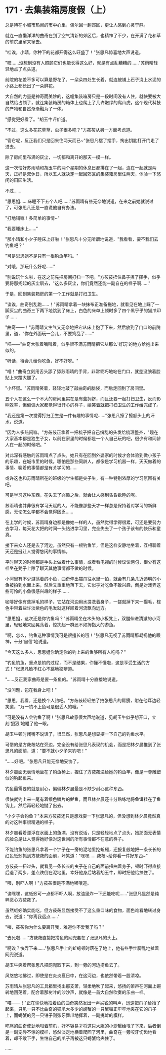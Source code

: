<link rel="stylesheet" href="../styles/text.css" />
<h1>171 · 去集装箱房度假（上）</h1>

总是待在小城市热闹的市中心里，偶尔回一趟郊区，更让人感到心灵宁静。

就连一直懒洋洋的曲奇在到了空气清新的郊区后，也精神了不少，在开满了花和草的前院里窜来窜去。

"哇诶，小晴，你种下的花都开得这么旺盛了！"张思凡惊喜地大声说道。

"嗯……没想到没有人照顾它们也能长得这么好，就是有点乱糟糟的……"苏雨晴轻轻地点了点头道。

前院的花差不多可以算是野花了，一朵朵四处生长着，就连被铺上石子浇上水泥的小路上都长出了一朵鲜花。

大自然的力量是神奇而美妙的，这幢集装箱房只是一段时间没有人住，就快要被大自然给占领了，就连集装箱房的箱体上也爬上了几许嫩绿的爬山虎，这个现代科技的产物和自然渐渐融为了一体。

"感觉更好看了。"胡玉牛评价道。

"不过，这么多花花草草，虫子很多吧？"方莜莜从另一方面考虑道。

"管它呢，反正我们只是回来住两天而已\~"张思凡摆了摆手，掏出钥匙打开门走了进去。

除了房间里布满的灰尘，一切都和离开的那天一模一样。

这一次恰好苏雨晴和胡玉牛的两个星期的休息日都排在了一起，连在一起就是两天，正好是双休日，所以五人就决定一起回郊区的集装箱房里住两天，体验一下悠闲的田园生活。

不过……

"思思姐……床睡不下五个人吧……"苏雨晴有些无奈地说道，在来之前她就说过了，可张思凡还是一直说他自有办法。

"打地铺嘛！多简单的事情\~"

"我要睡床上……"

"那小晴和小夕子睡床上好啦！"张思凡十分无所谓地说道，"我看看，要不我们去钓鱼吧？"

"可是思思姐不是只有一根钓鱼竿吗。"

"对哦，那玩什么好呢……"

"别说玩什么啦，在这之前先把房间打扫一下吧。"方莜莜捂住鼻子挥了挥手，似乎要将那扬起的灰尘扇去，"这么多灰尘，你们竟然还能一副自在的样子啊……"

于是，回到集装箱房的第一个工作就是打扫卫生。

"诶诶，曲奇别乱跑……！"苏雨晴拿着一块抹布正准备拖地，就看见在地上踩了一脚灰尘的曲奇三下两下地跳到了床上，白色的床单上顿时多了四个黑乎乎的猫爪印子……

"曲奇——！"苏雨晴又生气又无奈地把它从床上抱了下来，然后放到了门口的前院里，道，"你在外面玩一会儿，不要捣乱了……"

"喵——"曲奇大张着嘴叫着，似乎很不满苏雨晴把它从那么'好玩'的地方给抱出来似的。

"听话，待会儿给你吃鱼，好不好呀。"

"喵！"曲奇立刻用舌头舔了舔苏雨晴的手背，非常乖巧地站在门口，就差没腆着脸贴上来蹭大腿了。

"小坏蛋。"苏雨晴笑着，轻轻地敲了敲曲奇的脑袋，而后走回到了房间里。

五个人在这么一个不大的房间里实在是有些拥挤，而且还要一起打扫卫生，反而影响效率，但偏偏大家都觉得很开心的样子，嬉笑着就把打扫卫生的工作给完成了。

"我还是第一次觉得打扫卫生是一件有趣的事情呢……"张思凡擦了擦额头上的汗水，说道。

"因为人多热闹嘛。"方莜莜正拿着一把梳子把自己纷乱的头发给梳理整齐，"现在大家基本都是独生子女，以前在家里的时候都是一个人自己玩的吧，很少有和同龄人在一起的时候吧。"

对此深有感触的苏雨晴点了点头，她只有在回到外婆家的时候才会体验到做小孩子的乐趣，在城市里的时候，哪怕是那些同龄人，都像是学习机器一样，天天做着的事情、聊着的事情都是有关学习的……

或许这也和苏雨晴所在的班级的学生都是尖子生，有一种特别浓厚的学习氛围有关吧。

可是学习这种东西，在失去了兴趣之后，就会让人感到昏昏欲睡的呢。

苏雨晴也并非很有学习天赋的人，不能像那些天才一样总是保持着对学习的新鲜感，无论怎么学都不会觉得困乏……

在上学的时候，苏雨晴身边都是像她一样的人，虽然觉得学得很累，可还是要努力去学习，每天花大把的时间一头钻进学习里，完全失去了一个孩子该有的快乐和童真。

接下来众人还是去了河边，虽然只有一根钓鱼竿，但是这样安静地坐着，互相聊着天还是挺让人觉得悠闲的事情嘛。

平时聊天的时候都是手头上做着什么事情，或者看电视的时候议论两句，很少有这样坐在凳子上除了聊天其他事情都不做的时候。

小河里有不少游荡着的小鱼，曲奇伸出猫爪往水里一拍，就会有几条几近透明的小鱼被拍到水面上来，然后又重重地落下去，它似乎对吃鱼不敢兴趣，倒是对戏弄这些可怜的小鱼很感兴趣的样子……

咖啡好像有些掉毛的样子，它站在河边用水搓洗着身子，一搓就掉下来一撮毛，棕色中带着些许淡紫色的毛发就这样顺着河流飘向远方。

"思思姐，这次还是你钓鱼吗？"苏雨晴坐在木头的小板凳上，双腿伸进清澈的小河里，轻轻地来回晃荡着，惊扰起一群还不如拇指大的游鱼。

"啊，怎么，钓鱼这种事情我可是很擅长的哦！"张思凡无视了苏雨晴那凝视他的眼神，十分'自信'地说道。

"今天这么多人，思思姐你确定你的钓上来的鱼够所有人吃吗？"

"钓鱼钓鱼，重点是钓的过程，而不是结果，你懂不懂啦，这是享受生活的方式！"张思凡脸不红心不跳地狡辩道。

"……反正我家曲奇是要一条鱼的。"苏雨晴十分直接地说道。

"没问题，包在我身上吧！"

"思思，我看，还是换个人钓吧。"方莜莜轻轻拍了拍张思凡的肩膀，附在他耳边轻笑道，"万一钓不上鱼可是很丢人的哦。"

"可是没有人会钓鱼了啊！"张思凡故意很大声地说道，见胡玉牛似乎想开口，立刻'狠狠'地瞪了他一眼。

胡玉牛顿时闭嘴不说话了，很显然，张思凡是想显摆一下自己的钓鱼水平。

可惜的是方莜莜站在旁边，完全没有给张思凡表现的机会，而是把林夕晨推到了张思凡的面前，道："要不就小夕子来钓吧！"

"……好吧。"张思凡只能无奈地妥协了。

林夕晨面无表情地坐在了钓鱼椅上，捏住了方莜莜递给她的钓鱼竿，像是一尊雕塑似的钓起鱼来。

钓鱼最需要的就是耐心，偏偏林夕晨最是不缺少耐心这种东西。

很快就钓上来一尾有着银色鳞片的鲈鱼，而且林夕晨还十分熟练地将鱼饵挂在了鱼钩上，然后再轻轻地抛了出去。

"小夕子会钓鱼？"本来方莜莜还只是想戏耍一下张思凡的，但没想到林夕晨竟然真的对这种事很精通的样子。

林夕晨看着漂浮在水面上的鱼漂，没有说话，只是轻轻地点了点头，她那面无表情的脸总是让人觉得她好像对这世间的所有事情都不在意的样子。

不能钓鱼的张思凡拿着一个铲子在一旁的泥地里挖蚯蚓，还报复般地把一条长长的红色蚯蚓抓到方莜莜的面前，坏笑道："嘿嘿……莜莜\~给你看一件好东西\~"

方莜莜一扭过头，就看见一条长长的虫子在自己的面前扭曲着身子，顿时吓得直接后退了两步，差点跌倒在泥地里，幸好他身后站着胡玉牛，即时把他给扶住了。

"喂，别吓人啊！"方莜莜很是不满地嘟嚷道。

"诶嘿嘿，这蚯蚓可一点都不吓人啊，放油里炸一下还能吃呢……"张思凡显然是纯粹恶心方莜莜了。

虽然蚯蚓确实能吃，但方莜莜显然接受不了这么重口味的食物，面色难看地转过身去，说道："你离我远点……"

"咦，莜莜你为什么要离开我，难道你不爱我了吗？"

"去死啦……"方莜莜直接把捞鱼的网兜套在了张思凡的头上。

"啊诶？快弄下来……"张思凡手上的蚯蚓顿时落在了地上，他有些手忙脚乱地扯着网兜说道。

胡玉牛笑着帮张思凡把网兜取下来，到一旁的河边捞鱼去了。

风悠悠地拂过，即使是在炎炎夏日中，在这河边，也依然带着一股清凉。

苏雨晴从张思凡的工具箱里找出那支萧，轻柔地吹了起来，悠扬的箫声在河面上婉转地回荡着，配合着那树叶的沙沙声，就像是一首大自然吹奏的乐曲一样。

"喵——！"正在愉快地拍着鱼的曲奇突然发出一声尖锐的叫声，迅速把爪子给抬了起来，只见一只不比曲奇的猫爪大多少的螃蟹的一只蟹钳正牢牢地夹在它的爪子上，而螃蟹的另一只钳子则张牙舞爪地挥着，一副挑衅的模样。

吃痛的曲奇使劲地甩着前爪，好不容易才将这只大胆的小螃蟹给甩了下来，后者倒是一副宠辱不惊的模样，悠然淡定地横着爬回了河里，曲奇在一旁咬牙切齿地看着，却不敢下手，生怕自己的爪子再被这只螃蟹给夹住了。

……
